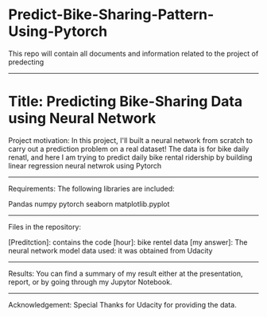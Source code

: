 # Predict-Bike-Sharing-Pattern-Using-Pytorch
This repo will contain all documents and information related to the project of predecting 

--------------------------------------------------------------------------------------------------

# Title: Predicting Bike-Sharing Data using Neural Network

Project motivation: In this project, I'll built a neural network from scratch to carry out a prediction problem on a real dataset! The data is for bike daily renatl, and here I am trying to predict daily bike rental ridership by building linear regression neural netwrok using Pytorch

------------------------------------------------------------------------------------------------------------------

Requirements: The following libraries are included:

Pandas
numpy
pytorch
seaborn
matplotlib.pyplot

----------------------------------------------------------------------------------

Files in the repository:

[Preditction]: contains the code 
[hour]: bike rentel data
[my answer]: The neural network model
data used: it was obtained from Udacity

-------------------------------------------------------------------------

Results: You can find a summary of my result either at the presentation, report, or by going through my Jupytor Notebook.

------------------------------------------------------------------

Acknowledgement: Special Thanks for Udacity for providing the data.

